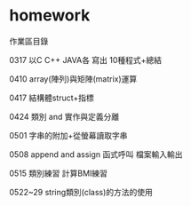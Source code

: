 # homework

作業區目錄 

0317 以C C++ JAVA各 寫出 10種程式+總結

0410 array(陣列)與矩陣(matrix)運算

0417 結構體struct+指標

0424 類別 and 實作與定義分離

0501 字串的附加+從螢幕讀取字串

0508 append and assign 函式呼叫 檔案輸入輸出

0515 類別練習 計算BMI練習

0522~29 string類別(class)的方法的使用
